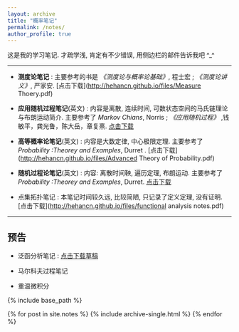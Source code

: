 ```yaml
---
layout: archive
title: "概率笔记"
permalink: /notes/
author_profile: true
---
```



 这是我的学习笔记. 才疏学浅, 肯定有不少错误, 用侧边栏的邮件告诉我吧 ^_^

***********

-  **测度论笔记** : 主要参考的书是 *《测度论与概率论基础》*, 程士宏 ; *《测度论讲义》*, 严家安.  [点击下载](http://hehancn.github.io/files/Measure Thoery.pdf)

- **应用随机过程笔记**(英文) : 内容是离散, 连续时间, 可数状态空间的马氏链理论与布朗运动简介. 主要参考了 *Markov Chians*, Norris ;  *《应用随机过程》* ,钱敏平，龚光鲁，陈大岳，章复熹. [点击下载](http://hehancn.github.io/files/asc.pdf)

- **高等概率论笔记**(英文) : 内容是大数定律, 中心极限定理. 主要参考了*Probability :Theorey and Examples*, Durret . [点击下载](http://hehancn.github.io/files/Advanced Theory of Probability.pdf)

- **随机过程论笔记**(英文) : 内容: 离散时间鞅, 遍历定理, 布朗运动. 主要参考了*Probability :Theorey and Examples*, Durret. [点击下载](http://hehancn.github.io/files/StochasticProcessesNotes.pdf)

- 点集拓扑笔记 :  本笔记时间较久远, 比较简陋, 只记录了定义定理, 没有证明.  [点击下载](http://hehancn.github.io/files/functional analysis notes.pdf)

***********
## 预告

- 泛函分析笔记 :    [点击下载草稿](http://hehancn.github.io/files/FunctionAnalysisNotes.pdf) 

- 马尔科夫过程笔记 


- 重温微积分 


{% include base_path %}

{% for post in site.notes %}
  {% include archive-single.html %}
{% endfor %}
